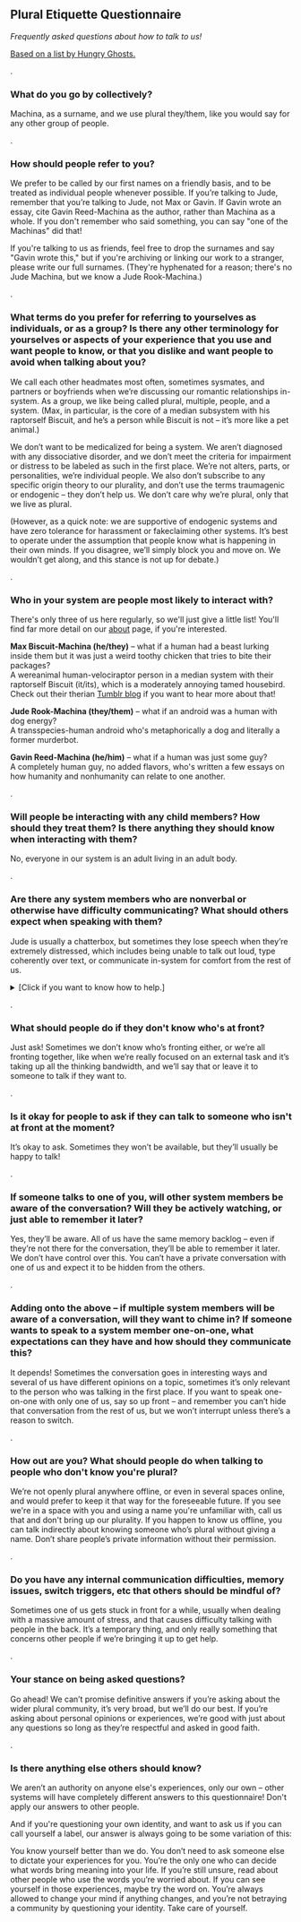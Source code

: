 <h2>Plural Etiquette Questionnaire</h2>
    <p><i>Frequently asked questions about how to talk to us!</i></p>
    <p><a href="http://bit.ly/pluraletiquette">Based on a list by Hungry Ghosts.</a></p>

<p>.</p>

<h3>What do you go by collectively?</h3>

<p>Machina, as a surname, and we use plural they/them, like you would say for any other group of people.</p>

<p>.</p>

<h3>How should people refer to you?</h3>

<p>We prefer to be called by our first names on a friendly basis, and to be treated as individual people whenever possible. If you’re talking to Jude, remember that you’re talking to Jude, not Max or Gavin. If Gavin wrote an essay, cite Gavin Reed-Machina as the author, rather than Machina as a whole. If you don't remember who said something, you can say "one of the Machinas" did that!</p>

<p>If you're talking to us as friends, feel free to drop the surnames and say "Gavin wrote this," but if you're archiving or linking our work to a stranger, please write our full surnames. (They're hyphenated for a reason; there's no Jude Machina, but we know a Jude Rook-Machina.)</p>

<p>.</p>

<h3>What terms do you prefer for referring to yourselves as individuals, or as a group? Is there any other terminology for yourselves or aspects of your experience that you use and want people to know, or that you dislike and want people to avoid when talking about you?</h3>

<p>We call each other headmates most often, sometimes sysmates, and partners or boyfriends when we’re discussing our romantic relationships in-system. As a group, we like being called plural, multiple, people, and a system. (Max, in particular, is the core of a median subsystem with his raptorself Biscuit, and he’s a person while Biscuit is not – it’s more like a pet animal.)</p>

<p>We don’t want to be medicalized for being a system. We aren’t diagnosed with any dissociative disorder, and we don’t meet the criteria for impairment or distress to be labeled as such in the first place. We’re not alters, parts, or personalities, we’re individual people. We also don’t subscribe to any specific origin theory to our plurality, and don’t use the terms traumagenic or endogenic – they don’t help us. We don’t care why we’re plural, only that we live as plural.</p>

<p>(However, as a quick note: we are supportive of endogenic systems and have zero tolerance for harassment or fakeclaiming other systems. It’s best to operate under the assumption that people know what is happening in their own minds. If you disagree, we’ll simply block you and move on. We wouldn’t get along, and this stance is not up for debate.)</p>

<p>.</p>

<h3>Who in your system are people most likely to interact with?</h3>

<p>There's only three of us here regularly, so we'll just give a little list! You'll find far more detail on our <a href="https://chirp-bark-hey.neocities.org/about/">about</a> page, if you're interested.</p>

<p><b>Max Biscuit-Machina (he/they)</b> – what if a human had a beast lurking inside them but it was just a weird toothy chicken that tries to bite their packages?<br>
A wereanimal human-velociraptor person in a median system with their raptorself Biscuit (it/its), which is a moderately annoying tamed housebird. Check out their therian <a href="https://raptorish.tumblr.com/">Tumblr blog</a> if you want to hear more about that!</p>

<p><b>Jude Rook-Machina (they/them)</b> – what if an android was a human with dog energy?<br>
A transspecies-human android who's metaphorically a dog and literally a former murderbot.</p>

<p><b>Gavin Reed-Machina (he/him)</b> – what if a human was just some guy?<br>
A completely human guy, no added flavors, who's written a few essays on how humanity and nonhumanity can relate to one another.</p>

<p>.</p>

<h3>Will people be interacting with any child members? How should they treat them? Is there anything they should know when interacting with them?</h3>

<p>No, everyone in our system is an adult living in an adult body.</p>

<p>.</p>

<h3>Are there any system members who are nonverbal or otherwise have difficulty communicating? What should others expect when speaking with them?</h3>

<p>Jude is usually a chatterbox, but sometimes they lose speech when they’re extremely distressed, which includes being unable to talk out loud, type coherently over text, or communicate in-system for comfort from the rest of us.</p>

<details>
  <summary>[Click if you want to know how to help.]</summary>
<br>
If you’re someone they trust to help when they can’t speak, talking to them calmly is good for grounding. Hugging, petting, wrapping a blanket around them, and other forms of comforting touch are helpful if you can give them, in person or over text. Ask them if they’ve eaten or had water in the last few hours, and encourage them to do so if they say no in any way. Breathing exercises can help if they’ve calmed down enough from crisis that they can do so. If you’re talking and they start talking too, even if it’s in short sentence fragments, that’s a good sign. Tell them it’s not their fault if they apologize. Thank you for being there for them, it means a lot.
</details>

<p>.</p>

<h3>What should people do if they don't know who's at front?</h3>

<p>Just ask! Sometimes we don’t know who’s fronting either, or we’re all fronting together, like when we’re really focused on an external task and it’s taking up all the thinking bandwidth, and we’ll say that or leave it to someone to talk if they want to.</p>

<p>.</p>

<h3>Is it okay for people to ask if they can talk to someone who isn't at front at the moment?</h3>

<p>It’s okay to ask. Sometimes they won’t be available, but they’ll usually be happy to talk!</p>

<p>.</p>

<h3>If someone talks to one of you, will other system members be aware of the conversation? Will they be actively watching, or just able to remember it later?</h3>

<p>Yes, they’ll be aware. All of us have the same memory backlog – even if they’re not there for the conversation, they’ll be able to remember it later. We don’t have control over this. You can’t have a private conversation with one of us and expect it to be hidden from the others.</p>

<p>.</p>

<h3>Adding onto the above – if multiple system members will be aware of a conversation, will they want to chime in? If someone wants to speak to a system member one-on-one, what expectations can they have and how should they communicate this?</h3>

<p>It depends! Sometimes the conversation goes in interesting ways and several of us have different opinions on a topic, sometimes it’s only relevant to the person who was talking in the first place. If you want to speak one-on-one with only one of us, say so up front – and remember you can’t hide that conversation from the rest of us, but we won’t interrupt unless there’s a reason to switch.</p>

<p>.</p>

<h3>How out are you? What should people do when talking to people who don't know you're plural?</h3>

<p>We’re not openly plural anywhere offline, or even in several spaces online, and would prefer to keep it that way for the foreseeable future. If you see we're in a space with you and using a name you're unfamiliar with, call us that and don't bring up our plurality. If you happen to know us offline, you can talk indirectly about knowing someone who’s plural without giving a name. Don’t share people’s private information without their permission.</p>

<p>.</p>

<h3>Do you have any internal communication difficulties, memory issues, switch triggers, etc that others should be mindful of?</h3>

<p>Sometimes one of us gets stuck in front for a while, usually when dealing with a massive amount of stress, and that causes difficulty talking with people in the back. It’s a temporary thing, and only really something that concerns other people if we’re bringing it up to get help.</p>

<p>.</p>

<h3>Your stance on being asked questions?</h3>

<p>Go ahead! We can’t promise definitive answers if you’re asking about the wider plural community, it’s very broad, but we’ll do our best. If you’re asking about personal opinions or experiences, we’re good with just about any questions so long as they’re respectful and asked in good faith.</p>

<p>.</p>

<h3>Is there anything else others should know?</h3>

<p>We aren’t an authority on anyone else's experiences, only our own – other systems will have completely different answers to this questionnaire! Don't apply our answers to other people.</p>

<p>And if you're questioning your own identity, and want to ask us if you can call yourself a label, our answer is always going to be some variation of this:</p>

<p>You know yourself better than we do. You don’t need to ask someone else to dictate your experiences for you. You’re the only one who can decide what words bring meaning into your life. If you’re still unsure, read about other people who use the words you’re worried about. If you can see yourself in those experiences, maybe try the word on. You’re always allowed to change your mind if anything changes, and you’re not betraying a community by questioning your identity. Take care of yourself.</p>
